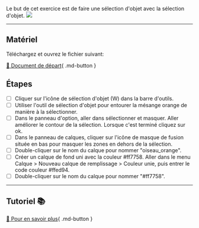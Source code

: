 Le but de cet exercice est de faire une sélection d'objet avec la sélection d'objet.
![](../assets/image/08_mesange_orange.png)
***

## Matériel

Téléchargez et ouvrez le fichier suivant:

[📁 Document de départ](../assets/image/08_mesanges.jpg){ .md-button }   <br>

## Étapes

- [ ] Cliquer sur l'icône de sélection d'objet (W) dans la barre d'outils.
- [ ] Utiliser l'outil de sélection d'objet pour entourer la mésange orange de manière à la sélectionner.
- [ ] Dans le panneau d'option, aller dans sélectionner et masquer. Aller améliorer le contour de la sélection. Lorsque c'est terminé cliquez sur ok.
- [ ] Dans le panneau de calques, cliquer sur l'icône de masque de fusion située en bas pour masquer les zones en dehors de la sélection.
- [ ] Double-cliquer sur le nom du calque pour nommer "oiseau_orange".
- [ ] Créer un calque de fond uni avec la couleur #ff7758. Aller dans le menu Calque > Nouveau calque de remplissage > Couleur unie, puis entrer le code couleur #ffed94.
- [ ] Double-cliquer sur le nom du calque pour nommer "#ff7758".

***

## Tutoriel 📚

[📖 Pour en savoir plus](https://cmontmorency365-my.sharepoint.com/:v:/g/personal/flpilote_cmontmorency_qc_ca/ERykK6yyvu1Mo-UT8CVtgg0BUTW4K7PYD929XCOrHTaQbA?nav=eyJyZWZlcnJhbEluZm8iOnsicmVmZXJyYWxBcHAiOiJPbmVEcml2ZUZvckJ1c2luZXNzIiwicmVmZXJyYWxBcHBQbGF0Zm9ybSI6IldlYiIsInJlZmVycmFsTW9kZSI6InZpZXciLCJyZWZlcnJhbFZpZXciOiJNeUZpbGVzTGlua0NvcHkifX0&e=SzYUcZ){ .md-button }   <br>
